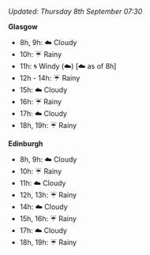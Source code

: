 *Updated: Thursday 8th September 07:30*

**Glasgow**

* 8h, 9h: :cloud: Cloudy
* 10h: :umbrella: Rainy
* 11h: :cyclone: Windy (:cloud:) [:cloud: as of 8h]
* 12h - 14h: :umbrella: Rainy
* 15h: :cloud: Cloudy
* 16h: :umbrella: Rainy
* 17h: :cloud: Cloudy
* 18h, 19h: :umbrella: Rainy

**Edinburgh**

* 8h, 9h: :cloud: Cloudy
* 10h: :umbrella: Rainy
* 11h: :cloud: Cloudy
* 12h, 13h: :umbrella: Rainy
* 14h: :cloud: Cloudy
* 15h, 16h: :umbrella: Rainy
* 17h: :cloud: Cloudy
* 18h, 19h: :umbrella: Rainy
